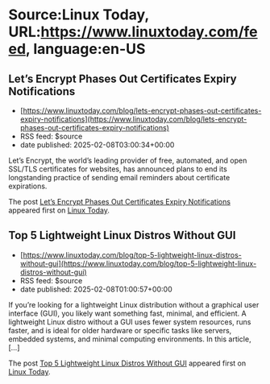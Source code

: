# Source:Linux Today, URL:https://www.linuxtoday.com/feed, language:en-US

## Let’s Encrypt Phases Out Certificates Expiry Notifications
 - [https://www.linuxtoday.com/blog/lets-encrypt-phases-out-certificates-expiry-notifications](https://www.linuxtoday.com/blog/lets-encrypt-phases-out-certificates-expiry-notifications)
 - RSS feed: $source
 - date published: 2025-02-08T03:00:34+00:00

<p>Let’s Encrypt, the world’s leading provider of free, automated, and open SSL/TLS certificates for websites, has announced plans to end its longstanding practice of sending email reminders about certificate expirations.</p>
<p>The post <a href="https://www.linuxtoday.com/blog/lets-encrypt-phases-out-certificates-expiry-notifications/">Let’s Encrypt Phases Out Certificates Expiry Notifications</a> appeared first on <a href="https://www.linuxtoday.com">Linux Today</a>.</p>

## Top 5 Lightweight Linux Distros Without GUI
 - [https://www.linuxtoday.com/blog/top-5-lightweight-linux-distros-without-gui](https://www.linuxtoday.com/blog/top-5-lightweight-linux-distros-without-gui)
 - RSS feed: $source
 - date published: 2025-02-08T01:00:57+00:00

<p>If you’re looking for a lightweight Linux distribution without a graphical user interface (GUI), you likely want something fast, minimal, and efficient. A lightweight Linux distro without a GUI uses fewer system resources, runs faster, and is ideal for older hardware or specific tasks like servers, embedded systems, and minimal computing environments. In this article, [&#8230;]</p>
<p>The post <a href="https://www.linuxtoday.com/blog/top-5-lightweight-linux-distros-without-gui/">Top 5 Lightweight Linux Distros Without GUI</a> appeared first on <a href="https://www.linuxtoday.com">Linux Today</a>.</p>


